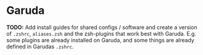 # Garuda
**TODO:** Add install guides for shared configs / software and create a version of `.zshrc`, `aliases.zsh` and the zsh-plugins that work best with Garuda. E.g. some plugins are already installed on Garuda, and some things are already defined in Garudas `.zshrc`.